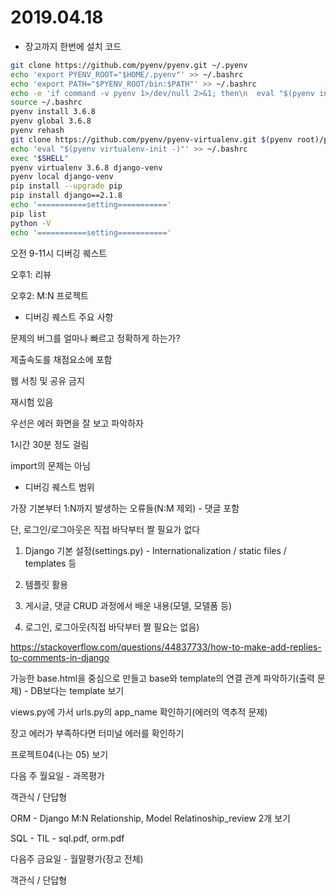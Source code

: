 # 2019.04.18





* 장고까지 한번에 설치 코드

```bash
git clone https://github.com/pyenv/pyenv.git ~/.pyenv
echo 'export PYENV_ROOT="$HOME/.pyenv"' >> ~/.bashrc
echo 'export PATH="$PYENV_ROOT/bin:$PATH"' >> ~/.bashrc
echo -e 'if command -v pyenv 1>/dev/null 2>&1; then\n  eval "$(pyenv init -)"\nfi' >> ~/.bashrc
source ~/.bashrc
pyenv install 3.6.8
pyenv global 3.6.8
pyenv rehash
git clone https://github.com/pyenv/pyenv-virtualenv.git $(pyenv root)/plugins/pyenv-virtualenv
echo 'eval "$(pyenv virtualenv-init -)"' >> ~/.bashrc
exec "$SHELL"
pyenv virtualenv 3.6.8 django-venv
pyenv local django-venv
pip install --upgrade pip
pip install django==2.1.8
echo '===========setting==========='
pip list
python -V
echo '===========setting==========='
```



 오전 9-11시 디버깅 퀘스트

오후1: 리뷰

오후2: M:N 프로젝트



* 디버깅 퀘스트 주요 사항

문제의 버그를 얼마나 빠르고 정확하게 하는가?

제출속도를 채점요소에 포함



웹 서칭 및 공유 금지

재시험 있음

우선은 에러 화면을 잘 보고 파악하자



1시간 30분 정도 걸림

import의 문제는 아님



* 디버깅 퀘스트 범위

가장 기본부터 1:N까지 발생하는 오류들(N:M 제외) - 댓글 포함

단, 로그인/로그아웃은 직접 바닥부터 짤 필요가 없다

1. Django 기본 설정(settings.py) - Internationalization / static files / templates 등

2. 템플릿 활용

3. 게시글, 댓글 CRUD 과정에서 배운 내용(모델, 모델폼 등)

4. 로그인, 로그아웃(직접 바닥부터 짤 필요는 없음)

https://stackoverflow.com/questions/44837733/how-to-make-add-replies-to-comments-in-django



가능한 base.html을 중심으로 만들고 base와 template의 연결 관계 파악하기(출력 문제) - DB보다는 template 보기

views.py에 가서 urls.py의 app_name 확인하기(에러의 역추적 문제)

장고 에러가 부족하다면 터미널 에러를 확인하기



프로젝트04(나는 05) 보기





다음 주 월요일 - 과목평가

객관식 / 단답형

ORM - Django M:N Relationship, Model Relatinoship_review 2개 보기

SQL - TIL - sql.pdf, orm.pdf





다음주 금요일 - 월말평가(장고 전체)

객관식 / 단답형

